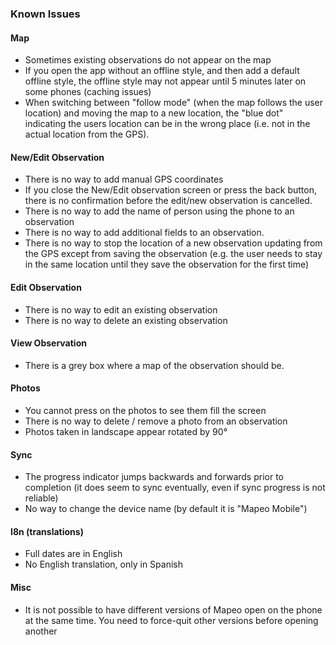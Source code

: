 ### Known Issues

#### Map

- Sometimes existing observations do not appear on the map
- If you open the app without an offline style, and then add a default offline
  style, the offline style may not appear until 5 minutes later on some phones
  (caching issues)
- When switching between "follow mode" (when the map follows the user
  location) and moving the map to a new location, the "blue dot" indicating the
  users location can be in the wrong place (i.e. not in the actual location from
  the GPS).

#### New/Edit Observation

- There is no way to add manual GPS coordinates
- If you close the New/Edit observation screen or
  press the back button, there is no confirmation before the edit/new
  observation is cancelled.
- There is no way to add the name of person using the
  phone to an observation
- There is no way to add additional fields to an
  observation.
- There is no way to stop the location of a new observation updating from the
  GPS except from saving the observation (e.g. the user needs to stay in the
  same location until they save the observation for the first time)

#### Edit Observation

- There is no way to edit an existing observation
- There is no way to delete an existing observation

#### View Observation

- There is a grey box where a map of the observation should be.

#### Photos

- You cannot press on the photos to see them fill the screen
- There is no way to delete / remove a photo from an observation
- Photos taken in landscape appear rotated by 90°

#### Sync

- The progress indicator jumps backwards and forwards prior to
  completion (it does seem to sync eventually, even if sync progress is not
  reliable)
- No way to change the device name (by default it is "Mapeo Mobile")

#### I8n (translations)

- Full dates are in English
- No English translation, only in Spanish

#### Misc

- It is not possible to have different versions of Mapeo open on the
  phone at the same time. You need to force-quit other versions before opening
  another
